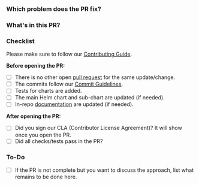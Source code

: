 ### Which problem does the PR fix?

<!-- Which GitHub issues related to or fixed by this PR, if any. -->

### What's in this PR?

<!--
  Explain the contents of the PR.
  Give an overview about the implementation, which decisions were made and why.
-->

### Checklist

Please make sure to follow our [Contributing Guide](../blob/main/CONTRIBUTING.md).

<!-- Place an '[x]' (no spaces) in all applicable fields. Please remove unrelated fields. -->

**Before opening the PR:**

- [ ] There is no other open [pull request](../pulls) for the same update/change.
- [ ] The commits follow our [Commit Guidelines](../blob/main/CONTRIBUTING.md#commit-guidelines).
- [ ] Tests for charts are added.
- [ ] The main Helm chart and sub-chart are updated (if needed).
- [ ] In-repo [documentation](../blob/main/CONTRIBUTING.md#documentation) are updated (if needed).

**After opening the PR:**

- [ ] Did you sign our CLA (Contributor License Agreement)? It will show once you open the PR.
- [ ] Did all checks/tests pass in the PR?

### To-Do

<!-- Please remove this section if you don't need it. -->

- [ ] If the PR is not complete but you want to discuss the approach,
  list what remains to be done here.
